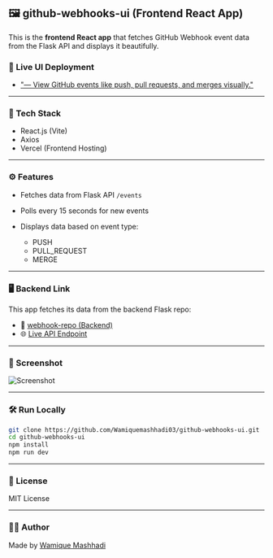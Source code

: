 ## 🖼️ github-webhooks-ui (Frontend React App)

This is the **frontend React app** that fetches GitHub Webhook event data from the Flask API and displays it beautifully.

### 🔗 Live UI Deployment

* ["— View GitHub events like push, pull requests, and merges visually."](https://github-webhooks-ui.vercel.app)
  

---

### 🧠 Tech Stack

* React.js (Vite)
* Axios
* Vercel (Frontend Hosting)

---

### ⚙️ Features

* Fetches data from Flask API `/events`
* Polls every 15 seconds for new events
* Displays data based on event type:

  * PUSH
  * PULL\_REQUEST
  * MERGE

---

### 🖥️ Backend Link

This app fetches its data from the backend Flask repo:

* 🔗 [webhook-repo (Backend)](https://github.com/Wamiquemashhadi03/webhook-repo)
* 🌐 [Live API Endpoint](https://webhook-repo-three.vercel.app/events)

---

### 📸 Screenshot

![Screenshot](https://github-webhooks-ui.vercel.app/Screenshot.png)


---

### 🛠️ Run Locally

```bash
git clone https://github.com/Wamiquemashhadi03/github-webhooks-ui.git
cd github-webhooks-ui
npm install
npm run dev
```

---

### 📜 License

MIT License

---

### 👨‍💻 Author

Made by [Wamique Mashhadi](https://github.com/Wamiquemashhadi03)

